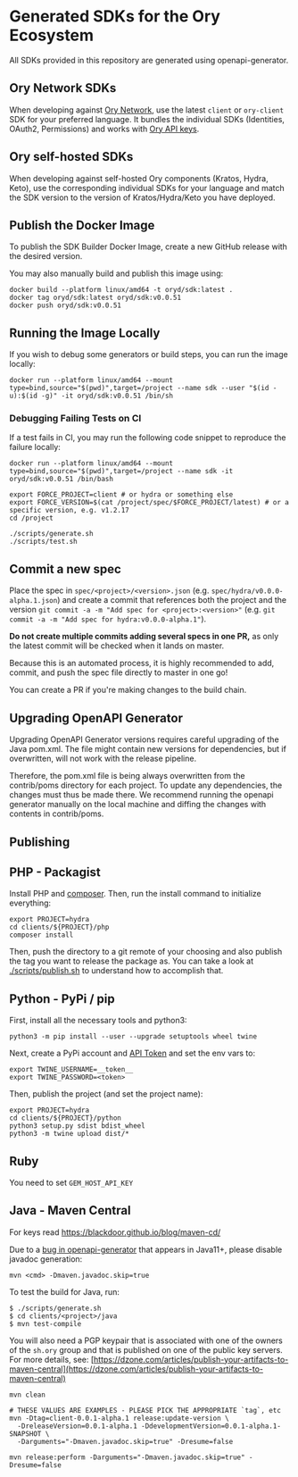 # Generated SDKs for the Ory Ecosystem

All SDKs provided in this repository are generated using openapi-generator.

## Ory Network SDKs

When developing against [Ory Network](https://www.ory.sh/docs/sdk), use the
latest `client` or `ory-client` SDK for your preferred language. It bundles the
individual SDKs (Identities, OAuth2, Permissions) and works with [Ory API
keys](https://www.ory.sh/docs/concepts/personal-access-token).

## Ory self-hosted SDKs

When developing against self-hosted Ory components (Kratos, Hydra, Keto), use
the corresponding individual SDKs for your language and match the SDK version to
the version of Kratos/Hydra/Keto you have deployed.

## Publish the Docker Image

To publish the SDK Builder Docker Image, create a new GitHub release with the
desired version.

You may also manually build and publish this image using:

```shell script
docker build --platform linux/amd64 -t oryd/sdk:latest .
docker tag oryd/sdk:latest oryd/sdk:v0.0.51
docker push oryd/sdk:v0.0.51
```

## Running the Image Locally

If you wish to debug some generators or build steps, you can run the image locally:

```shell script
docker run --platform linux/amd64 --mount type=bind,source="$(pwd)",target=/project --name sdk --user "$(id -u):$(id -g)" -it oryd/sdk:v0.0.51 /bin/sh
```

### Debugging Failing Tests on CI

If a test fails in CI, you may run the following code snippet to reproduce the failure locally:

```shell script
docker run --platform linux/amd64 --mount type=bind,source="$(pwd)",target=/project --name sdk -it oryd/sdk:v0.0.51 /bin/bash

export FORCE_PROJECT=client # or hydra or something else
export FORCE_VERSION=$(cat /project/spec/$FORCE_PROJECT/latest) # or a specific version, e.g. v1.2.17
cd /project

./scripts/generate.sh
./scripts/test.sh
```

## Commit a new spec

Place the spec in `spec/<project>/<version>.json` (e.g.
`spec/hydra/v0.0.0-alpha.1.json`) and create a commit that references both the
project and the version `git commit -a -m "Add spec for <project>:<version>"`
(e.g. `git commit -a -m "Add spec for hydra:v0.0.0-alpha.1"`).

**Do not create multiple commits adding several specs in one PR,** as only the
latest commit will be checked when it lands on master.

Because this is an automated process, it is highly recommended to add, commit,
and push the spec file directly to master in one go!

You can create a PR if you're making changes to the build chain.

## Upgrading OpenAPI Generator

Upgrading OpenAPI Generator versions requires careful upgrading of the Java
pom.xml. The file might contain new versions for dependencies, but if
overwritten, will not work with the release pipeline.

Therefore, the pom.xml file is being always overwritten from the contrib/poms
directory for each project. To update any dependencies, the changes must thus be
made there. We recommend running the openapi generator manually on the local
machine and diffing the changes with contents in contrib/poms.

## Publishing

## PHP - Packagist

Install PHP and [composer](https://packagist.org). Then, run the install command
to initialize everything:

```shell script
export PROJECT=hydra
cd clients/${PROJECT}/php
composer install
```

Then, push the directory to a git remote of your choosing and also publish the
tag you want to release the package as. You can take a look at
[./scripts/publish.sh](./scripts/publish.sh) to understand how to accomplish
that.

## Python - PyPi / pip

First, install all the necessary tools and python3:

```shell script
python3 -m pip install --user --upgrade setuptools wheel twine
```

Next, create a PyPi account and [API Token](https://pypi.org/manage/account/)
and set the env vars to:

```shell script
export TWINE_USERNAME=__token__
export TWINE_PASSWORD=<token>
```

Then, publish the project (and set the project name):

```shell script
export PROJECT=hydra
cd clients/${PROJECT}/python
python3 setup.py sdist bdist_wheel
python3 -m twine upload dist/*
```

## Ruby

You need to set `GEM_HOST_API_KEY`

## Java - Maven Central

For keys read https://blackdoor.github.io/blog/maven-cd/

Due to a
[bug in openapi-generator](https://github.com/OpenAPITools/openapi-generator/issues/3272)
that appears in Java11+, please disable javadoc generation:

```shell
mvn <cmd> -Dmaven.javadoc.skip=true
```

To test the build for Java, run:

```
$ ./scripts/generate.sh
$ cd clients/<project>/java
$ mvn test-compile
```

You will also need a PGP keypair that is associated with one of the owners of
the `sh.ory` group and that is published on one of the public key servers. For
more details, see:
[https://dzone.com/articles/publish-your-artifacts-to-maven-central](https://dzone.com/articles/publish-your-artifacts-to-maven-central)

```shell script
mvn clean

# THESE VALUES ARE EXAMPLES - PLEASE PICK THE APPROPRIATE `tag`, etc
mvn -Dtag=client-0.0.1-alpha.1 release:update-version \
  -DreleaseVersion=0.0.1-alpha.1 -DdevelopmentVersion=0.0.1-alpha.1-SNAPSHOT \
  -Darguments="-Dmaven.javadoc.skip=true" -Dresume=false

mvn release:perform -Darguments="-Dmaven.javadoc.skip=true" -Dresume=false
```
